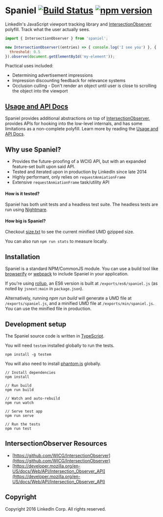 # Spaniel [![Build Status](https://travis-ci.org/linkedin/spaniel.svg?branch=master)](https://travis-ci.org/linkedin/spaniel) [![npm version](https://badge.fury.io/js/spaniel.svg)](https://www.npmjs.com/package/spaniel)

LinkedIn's JavaScript viewport tracking library and [IntersectionObserver](https://github.com/WICG/IntersectionObserver) polyfill. Track what the user actually sees.

```JavaScript
import { IntersectionObserver } from 'spaniel';

new IntersectionObserver((entries) => { console.log('I see you') }, {
  threshold: 0.5
}).observe(document.getElementById('my-element'));
```

Practical uses included:

* Determining advertisement impressions
* Impression discounting feedback for relevance systems
* Occlusion culling - Don't render an object until user is close to scrolling the object into the viewport

## [Usage and API Docs](https://linkedin.github.io/spaniel/)

Spaniel provides additional abstractions on top of [IntersectionObserver](https://github.com/WICG/IntersectionObserver), provides APIs for hooking into the low-level internals, and has some limitations as a non-complete polyfill. Learn more by reading the [Usage and API Docs](https://linkedin.github.io/spaniel/).

## Why use Spaniel?

* Provides the future-proofing of a WCIG API, but with an expanded feature-set built upon said API.
* Tested and iterated upon in production by LinkedIn since late 2014
* Highly performant, only relies on `requestAnmiationFrame`
* Extensive `requestAnmiationFrame` task/utility API

#### How is it tested?

Spaniel has both unit tests and a headless test suite. The headless tests are run using [Nightmare](https://github.com/segmentio/nightmare).

#### How big is Spaniel?

Checkout [size.txt](https://github.com/linkedin/spaniel/blob/master/size.txt) to see the current minified UMD gzipped size.

You can also run `npm run stats` to measure locally.

## Installation

Spaniel is a standard NPM/CommonJS module. You can use a build tool like [browserify](http://browserify.org/) or [webpack](https://www.npmjs.com/package/webpack) to include Spaniel in your application.

If you're using [rollup](http://rollupjs.org/), an ES6 version is built at `/exports/es6/spaniel.js` (as noted by `jsnext:main` in `package.json`).

Alternatively, running *npm run build* will generate a UMD file at `/exports/spaniel.js`, and a minified UMD file at `/exports/min/spaniel.js`. You can use the minified file in production.

## Development setup
The Spaniel source code is written in [TypeScript](https://www.typescriptlang.org/).

You will need `testem` installed globally to run the tests.

```
npm install -g testem
```

You will also need to install [phantom.js](http://phantomjs.org/download.html) globally.

```
// Install dependencies
npm install

// Run build
npm run build

// Watch and auto-rebuild
npm run watch

// Serve test app
npm run serve

// Run the tests
npm run test
```

## IntersectionObserver Resources

* [https://github.com/WICG/IntersectionObserver](https://github.com/WICG/IntersectionObserver)
* [https://developer.mozilla.org/en-US/docs/Web/API/Intersection_Observer_API](https://developer.mozilla.org/en-US/docs/Web/API/Intersection_Observer_API)

## Copyright

Copyright 2016 LinkedIn Corp.  All rights reserved.
